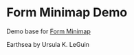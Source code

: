 # Form Minimap Demo

Demo base for [Form Minimap](https://www.npmjs.com/package/@eafmm/core)

Earthsea by Ursula K. LeGuin
